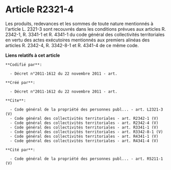 # Article R2321-4

Les produits, redevances et les sommes de toute nature mentionnés à l'article L. 2321-3 sont recouvrés dans les conditions
prévues aux articles R. 2342-1, R. 3341-1 et R. 4341-1 du code général des collectivités territoriales en vertu des actes
exécutoires mentionnés aux premiers alinéas des articles R. 2342-4, R. 3342-8-1 et R. 4341-4 de ce même code.

**Liens relatifs à cet article**

	**Codifié par**:

	  - Décret n°2011-1612 du 22 novembre 2011 - art.

	**Créé par**:

	  - Décret n°2011-1612 du 22 novembre 2011 - art.

	**Cite**:

	  - Code général de la propriété des personnes publ... - art. L2321-3 (V)
	  - Code général des collectivités territoriales - art. R2342-1 (V)
	  - Code général des collectivités territoriales - art. R2342-4 (V)
	  - Code général des collectivités territoriales - art. R3341-1 (V)
	  - Code général des collectivités territoriales - art. R3342-8-1 (V)
	  - Code général des collectivités territoriales - art. R4341-1 (V)
	  - Code général des collectivités territoriales - art. R4341-4 (V)

	**Cité par**:

	  - Code général de la propriété des personnes publ... - art. R5211-1 (V)
